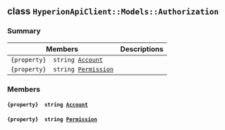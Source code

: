 ## class `HyperionApiClient::Models::Authorization` 

### Summary

 Members                        | Descriptions                                
--------------------------------|---------------------------------------------
`{property}  string `[`Account`](#class_hyperion_api_client_1_1_models_1_1_authorization_1a8edb7e614aa530a58c647d8d273b1d8b) | 
`{property}  string `[`Permission`](#class_hyperion_api_client_1_1_models_1_1_authorization_1a033dd78be5f1f73803d47db8079a774a) | 

### Members

#### `{property}  string `[`Account`](#class_hyperion_api_client_1_1_models_1_1_authorization_1a8edb7e614aa530a58c647d8d273b1d8b) 

#### `{property}  string `[`Permission`](#class_hyperion_api_client_1_1_models_1_1_authorization_1a033dd78be5f1f73803d47db8079a774a) 

